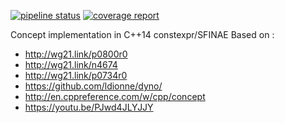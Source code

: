 [![pipeline status](https://gitlab.lrde.epita.fr/mroynard/metaprog/badges/master/pipeline.svg)](https://gitlab.lrde.epita.fr/mroynard/metaprog/commits/master) [![coverage report](https://gitlab.lrde.epita.fr/mroynard/metaprog/badges/master/coverage.svg)](https://gitlab.lrde.epita.fr/mroynard/metaprog/commits/master)

Concept implementation in C++14 constexpr/SFINAE
Based on :
- http://wg21.link/p0800r0
- http://wg21.link/n4674
- http://wg21.link/p0734r0
- https://github.com/ldionne/dyno/
- http://en.cppreference.com/w/cpp/concept
- https://youtu.be/PJwd4JLYJJY